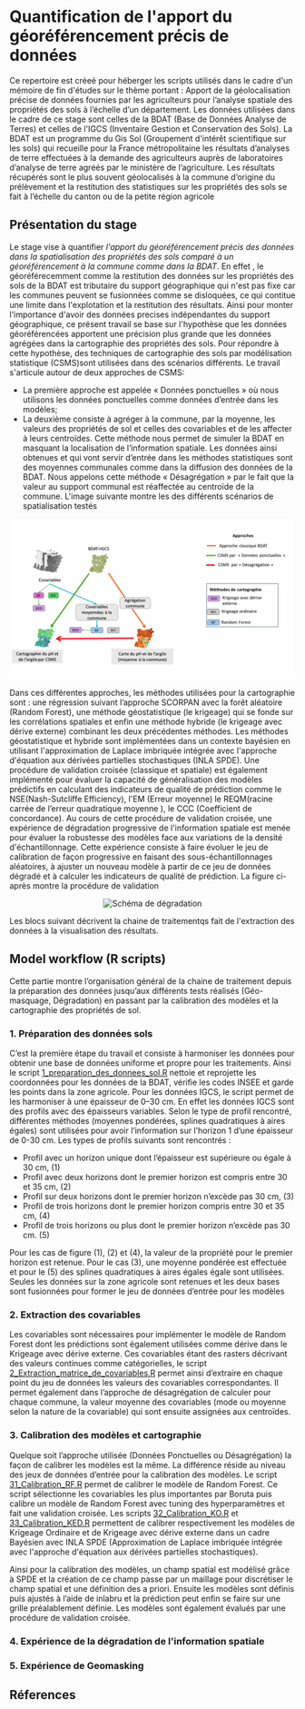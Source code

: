 

# Quantification de l'apport du géoréférencement précis de données 

Ce repertoire est créeé pour héberger les scripts utilisés dans le cadre d'un mémoire de fin d'études sur le thème portant : Apport de la géolocalisation précise de données fournies par les agriculteurs pour l’analyse spatiale des propriétés des sols à l’échelle d’un département. 
Les données utilisées dans le cadre de ce stage sont celles de la BDAT (Base de Données Analyse de Terres) et celles de l'IGCS (Inventaire Gestion et Conservation des Sols). La BDAT est un programme du Gis Sol (Groupement d'intérêt scientifique sur les sols) qui recueille pour la France métropolitaine les résultats d’analyses de terre effectuées à la demande des agriculteurs auprès de laboratoires d’analyse de terre agréés par le ministère de l’agriculture. Les résultats récupérés sont le plus souvent géolocalisés à la commune d’origine du prélèvement et la restitution des statistiques sur les propriétés des sols se fait à l’échelle du canton ou de la petite région agricole

## Présentation du stage
Le stage vise à quantifier *l'apport du géoréférencement précis des données dans la spatialisation des propriétés des sols comparé à un géoréférencement à la commune comme dans la BDAT*.
En effet , le géoréférecemment comme la restitution des données sur les propriétés des sols de la BDAT est tributaire du support géographique qui n'est pas fixe car les communes peuvent se fusionnées comme se disloquées, ce qui contitue une limite dans l'explotation et la restitution des résultats. Ainsi pour monter l'importance d'avoir des données precises indépendantes du support géographique, ce présent travail se base sur l'hypothèse que les données géoréférencées apportent une précision plus grande que les données agrégées dans la cartographie des propriétés des sols. 
Pour répondre à cette hypothèse, des techniques de cartographie des sols par modélisation statistique (CSMS)sont utilisées dans des scénarios différents. 
Le travail s'articule autour de deux approches de CSMS:
 - La première approche est appelée « Données ponctuelles » où nous utilisons les données ponctuelles comme données d’entrée dans les modèles;
 - La deuxième consiste à agréger à la commune, par la moyenne, les valeurs des propriétés de sol et celles des covariables et de les affecter à leurs centroïdes. Cette méthode nous permet de simuler la BDAT en masquant la localisation de l’information spatiale. Les données ainsi obtenues et qui vont servir d’entrée dans les méthodes statistiques sont des moyennes communales comme dans la diffusion des données de la BDAT. Nous appelons cette méthode « Désagrégation » par le fait que la valeur au support communal est réaffectée au centroïde de la commune.
L'image suivante montre les des différents scénarios de spatialisation testés
<p align="center">
  <img src="carto/modeles_CSMS.png" width="500" alt="Modèles CSMS">
</p>
Dans ces différentes approches, les méthodes utilisées pour la cartographie sont : une régression suivant l’approche SCORPAN avec la forêt aléatoire (Random Forest), une méthode géostatistique (le krigeage) qui se fonde sur les corrélations spatiales et enfin une méthode hybride (le krigeage avec dérive externe) combinant les deux précédentes méthodes. Les méthodes géostatistique et hybride sont implémentées dans un contexte bayésien en utilisant l'approximation de Laplace imbriquée intégrée avec l'approche d'équation aux dérivées partielles stochastiques (INLA SPDE).
Une procédure de validation croisée (classique et spatiale) est également implémenté pour évaluer la capacité de généralisation des modèles prédictifs en calculant des indicateurs de qualité de prédiction comme le NSE(Nash-Sutcliffe Efficiency), l'EM (Erreur moyenne) le REQM(racine carrée de l’erreur quadratique moyenne ), le CCC (Coefficient de concordance).
Au cours de cette procédure de validation croisée, une expérience de dégradation progressive de l'information spatiale est menée pour évaluer la robustesse des modèles face aux variations de la densité d'échantillonnage. Cette expérience consiste à faire évoluer le jeu de calibration de façon progressive en faisant des sous-échantillonnages aléatoires, à ajuster un nouveau modèle à partir de ce jeu de données dégradé et à calculer les indicateurs de qualité de prédiction.
La figure ci-après montre la procédure de validation
<p align="center">
  <img src="dégradation/schema_degradation.png" width="500" alt="Schéma de dégradation">
</p>

Les blocs suivant décrivent la chaine de traitementqs fait de l'extraction des données à la visualisation des résultats.

## Model workflow (R scripts)

Cette partie montre l’organisation général de la chaine de traitement depuis la préparation des données jusqu’aux différents tests réalisés (Géo-masquage, Dégradation) en passant par la calibration des modèles et la cartographie des propriétés de sol.

### 1. Préparation des données sols

C’est la première étape du travail et consiste à harmoniser les données pour obtenir une base de données uniforme et propre pour les traitements. Ainsi le script [1_preparation_des_donnees_sol.R]( 1_preparation_des_donnees_sol.R) nettoie et reprojette les coordonnées pour les données de la BDAT, vérifie les codes INSEE et garde les points dans la zone agricole. Pour les données IGCS, le script permet de les harmoniser à une épaisseur de 0–30 cm. En effet les données IGCS sont des profils avec des épaisseurs variables. Selon le type de profil rencontré, différentes méthodes (moyennes pondérées, splines quadratiques à aires égales) sont utilisées pour avoir l’information sur l’horizon 1 d’une épaisseur de 0-30 cm. Les types de profils suivants sont rencontrés : 

  -	Profil avec un horizon unique dont l’épaisseur est supérieure ou égale à 30 cm, (1)
  -	Profil avec deux horizons dont le premier horizon est compris entre 30 et 35 cm, (2)
  -	Profil sur deux horizons dont le premier horizon n’excède pas 30 cm, (3)
  -	Profil de trois horizons dont le premier horizon compris entre 30 et 35 cm, (4)
  -	Profil de trois horizons ou plus dont le premier horizon n’excède pas 30 cm. (5)

Pour les cas de figure (1), (2) et (4), la valeur de la propriété pour le premier horizon est retenue. Pour le cas (3), une moyenne pondérée est effectuée et pour le (5) des splines quadratiques à aires égales égale sont utilisées. Seules les données sur la zone agricole sont retenues et les deux bases sont fusionnées pour former le jeu de données d’entrée pour les modèles

### 2. Extraction des covariables
Les covariables sont nécessaires pour implémenter le modèle de Random Forest dont les prédictions sont également utilisées comme dérive dans le Krigeage avec dérive externe. Ces covariables étant des rasters décrivant des valeurs continues comme catégorielles, le script [2_Extraction_matrice_de_covariables.R]( 2_Extraction_matrice_de_covariables.R) permet ainsi d’extraire en chaque point du jeu de données les valeurs des covariables correspondantes. Il permet également dans l’approche de désagrégation de calculer pour chaque commune, la valeur moyenne des covariables (mode ou moyenne selon la nature de la covariable) qui sont ensuite assignées aux centroïdes.

### 3. Calibration des modèles et cartographie
Quelque soit l’approche utilisée (Données Ponctuelles ou Désagrégation) la façon de calibrer les modèles est la même. La différence réside au niveau des jeux de données d’entrée pour la calibration des modèles. Le script [31_Calibration_RF.R]( 31_Calibration_RF.R) permet de calibrer le modèle de Random Forest. Ce script sélectionne les covariables les plus importantes par Boruta puis calibre un modèle de Random Forest avec tuning des hyperparamètres et fait une validation croisée. Les scripts [32_Calibration_KO.R]( 32_Calibration_KO.R) et [33_Calibration_KED.R]( 33_Calibration_KED.R) permettent de calibrer respectivement les modèles de Krigeage Ordinaire et de Krigeage avec dérive externe dans un cadre Bayésien avec INLA SPDE (Approximation de Laplace imbriquée intégrée avec l'approche d'équation aux dérivées partielles stochastiques).

 Ainsi pour la calibration des modèles, un champ spatial est modélisé grâce à SPDE et la création de ce champ passe par un maillage pour discrétiser le champ spatial et une définition des a priori. Ensuite les modèles sont définis puis ajustés à l’aide de inlabru et la prédiction peut enfin se faire sur une grille préalablement définie. Les modèles sont également évalués par une procédure de validation croisée.

### 4. Expérience de la dégradation de l'information spatiale




### 5. Expérience de Geomasking




## Réferences

